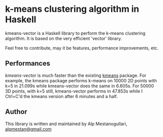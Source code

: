 # k-means clustering algorithm in Haskell

kmeans-vector is a Haskell library to perform the k-means clustering algorithm. It is based on the very efficient 'vector' library.

Feel free to contribute, may it be features, performance improvements, etc.

Performances
------------

*kmeans-vector* is much faster than the existing [kmeans](http://hackage.haskell.org/package/kmeans) package. For example, the kmeans package performs k-means on 10000 2D points with k=5 in 21.099s while kmeans-vector does the same in 6.605s. For 50000 3D points, with k=5 still, kmeans-vector performs in 47.853s while I Ctrl+C'd the kmeans version after 6 minutes and a half.

Author
------

This library is written and maintained by Alp Mestanogullari,
<alpmestan@gmail.com>